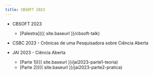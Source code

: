 ```yaml
---
title: CBSOFT 2023
---
```


* CBSOFT 2023
   * [Palestra]({{ site.baseurl }}/cbsoft-talk)

* CSBC 2023 - Crônicas de uma Pesquisadora sobre Ciência Aberta

* JAI 2023 - Ciência Aberta
   * [Parte 1]({{ site.baseurl }}/jai2023-parte1-teoria)
   * [Parte 2]({{ site.baseurl }}/jai2023-parte2-pratica)

